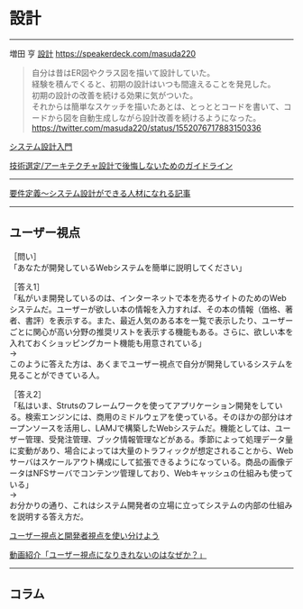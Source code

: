 # 設計

---

増田 亨
[設計](https://speakerdeck.com/masuda220/she-ji-falsekao-efang-toyarifang?slide=7)
https://speakerdeck.com/masuda220

>自分は昔はER図やクラス図を描いて設計していた。  
経験を積んでくると、初期の設計はいつも間違えることを発見した。  
初期の設計の改善を続ける効果に気がついた。  
それからは簡単なスケッチを描いたあとは、とっととコードを書いて、コードから図を自動生成しながら設計改善を続けるようになった。  
<https://twitter.com/masuda220/status/1552076717883150336>  

[システム設計入門](https://github.com/donnemartin/system-design-primer/blob/master/README-ja.md)  

[技術選定/アーキテクチャ設計で後悔しないためのガイドライン](https://qiita.com/hirokidaichi/items/a746062917595619720b)  

---

[要件定義～システム設計ができる人材になれる記事](https://qiita.com/Saku731/items/741fcf0f40dd989ee4f8)

---

## ユーザー視点

［問い］  
「あなたが開発しているWebシステムを簡単に説明してください」  

［答え1］  
「私がいま開発しているのは、インターネットで本を売るサイトのためのWebシステムだ。ユーザーが欲しい本の情報を入力すれば、その本の情報（価格、著者、書評）を表示する。また、最近人気のある本を一覧で表示したり、ユーザーごとに関心が高い分野の推奨リストを表示する機能もある。さらに、欲しい本を入れておくショッピングカート機能も用意されている」  
→  
このように答えた方は、あくまでユーザー視点で自分が開発しているシステムを見ることができている人。  

［答え2］  
「私はいま、Strutsのフレームワークを使ってアプリケーション開発をしている。検索エンジンには、商用のミドルウェアを使っている。そのほかの部分はオープンソースを活用し、LAMJで構築したWebシステムだ。機能としては、ユーザー管理、受発注管理、ブック情報管理などがある。季節によって処理データ量に変動があり、場合によっては大量のトラフィックが想定されることから、Webサーバはスケールアウト構成にして拡張できるようになっている。商品の画像データはNFSサーバでコンテンツ管理しており、Webキャッシュの仕組みも使っている」  
→  
お分かりの通り、これはシステム開発者の立場に立ってシステムの内部の仕組みを説明する答え方だ。  

[ユーザー視点と開発者視点を使い分けよう](https://www.itmedia.co.jp/im/articles/0805/19/news115.html)  

[動画紹介「ユーザー視点になりきれないのはなぜか？」](https://uxdaystokyo.com/articles/no_user_perspective/#i)  

---

## コラム
